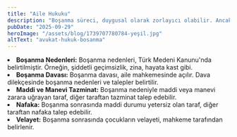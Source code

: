 ```yaml
---
title: "Aile Hukuku"
description: "Boşanma süreci, duygusal olarak zorlayıcı olabilir. Ancak, boşanma süreci hakkında bilgi sahibi olmak, süreci daha kolay atlatmanıza yardımcı olabilir. İşte boşanma süreci hakkında bilmeniz gereken bazı şeyler:"
pubDate: "2025-09-29"
heroImage: "/assets/blog/1739707780784-yeşil.jpg"
altText: "avukat-hukuk-bosanma"
---
```





<li data-sourcepos="27:1-27:137"><strong>Boşanma Nedenleri:</strong> Boşanma nedenleri, Türk Medeni Kanunu'nda belirtilmiştir. Örneğin, şiddetli geçimsizlik, zina, hayata kast gibi.</li>
<li data-sourcepos="28:1-28:123"><strong>Boşanma Davası:</strong> Boşanma davası, aile mahkemesinde açılır. Dava dilekçesinde boşanma nedenleri ve talepler belirtilir.</li>
<li data-sourcepos="29:1-29:129"><strong>Maddi ve Manevi Tazminat:</strong> Boşanma nedeniyle maddi veya manevi zarara uğrayan taraf, diğer taraftan tazminat talep edebilir.</li>
<li data-sourcepos="30:1-30:104"><strong>Nafaka:</strong> Boşanma sonrasında maddi durumu yetersiz olan taraf, diğer taraftan nafaka talep edebilir.</li>
<li data-sourcepos="31:1-32:0"><strong>Velayet:</strong> Boşanma sonrasında çocukların velayeti, mahkeme tarafından belirlenir.</li>